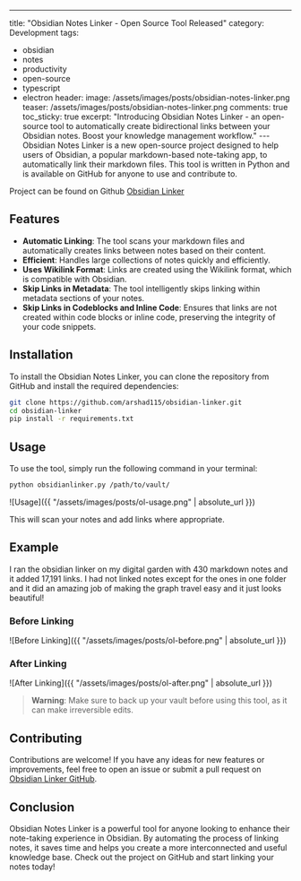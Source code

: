 ---
title: "Obsidian Notes Linker - Open Source Tool Released"
category: Development
tags:
  - obsidian
  - notes
  - productivity
  - open-source
  - typescript
  - electron
header:
  image: /assets/images/posts/obsidian-notes-linker.png
  teaser: /assets/images/posts/obsidian-notes-linker.png
comments: true
toc_sticky: true
excerpt: "Introducing Obsidian Notes Linker - an open-source tool to automatically create bidirectional links between your Obsidian notes. Boost your knowledge management workflow."
---Obsidian Notes Linker is a new open-source project designed to help users of Obsidian, a popular markdown-based note-taking app, to automatically link their markdown files. This tool is written in Python and is available on GitHub for anyone to use and contribute to.

Project can be found on Github [Obsidian Linker](https://github.com/arshad115/obsidian-linker)

## Features

- **Automatic Linking**: The tool scans your markdown files and automatically creates links between notes based on their content.
- **Efficient**: Handles large collections of notes quickly and efficiently.
- **Uses Wikilink Format**: Links are created using the Wikilink format, which is compatible with Obsidian.
- **Skip Links in Metadata**: The tool intelligently skips linking within metadata sections of your notes.
- **Skip Links in Codeblocks and Inline Code**: Ensures that links are not created within code blocks or inline code, preserving the integrity of your code snippets.

## Installation

To install the Obsidian Notes Linker, you can clone the repository from GitHub and install the required dependencies:

```bash
git clone https://github.com/arshad115/obsidian-linker.git
cd obsidian-linker
pip install -r requirements.txt
```

## Usage

To use the tool, simply run the following command in your terminal:

```bash
python obsidianlinker.py /path/to/vault/
```
![Usage]({{ "/assets/images/posts/ol-usage.png" | absolute_url }})

This will scan your notes and add links where appropriate.

## Example

I ran the obsidian linker on my digital garden with 430 markdown notes and it added 17,191 links. I had not linked notes except for the ones in one folder and it did an amazing job of making the graph travel easy and it just looks beautiful!

### Before Linking
![Before Linking]({{ "/assets/images/posts/ol-before.png" | absolute_url }})

### After Linking
![After Linking]({{ "/assets/images/posts/ol-after.png" | absolute_url }})

> **Warning**: Make sure to back up your vault before using this tool, as it can make irreversible edits.

## Contributing

Contributions are welcome! If you have any ideas for new features or improvements, feel free to open an issue or submit a pull request on [Obsidian Linker GitHub](https://github.com/arshad115/obsidian-linker).

## Conclusion

Obsidian Notes Linker is a powerful tool for anyone looking to enhance their note-taking experience in Obsidian. By automating the process of linking notes, it saves time and helps you create a more interconnected and useful knowledge base. Check out the project on GitHub and start linking your notes today!
